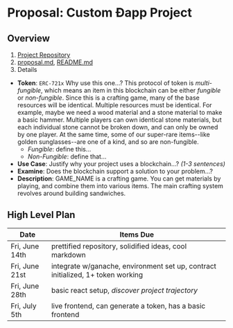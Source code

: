# Proposal: Custom Ðapp Project

## Overview
1. [Project Repository](https://github.com/noltron000/bew-dapp-project)
1. [proposal.md](https://github.com/noltron000/bew-dapp-project/blob/master/proposal.md), [README.md](https://github.com/noltron000/bew-dapp-project/blob/master/README.md)
1. Details
  - **Token**: `ERC-721x` Why use this one...? This protocol of token is *multi-fungible*, which means an item in this blockchain can be either *fungible* or *non-fungible*. Since this is a crafting game, many of the base resources will be identical. Multiple resources must be identical. For example, maybe we need a wood material and a stone material to make a basic hammer. Multiple players can own identical stone materials, but each individual stone cannot be broken down, and can only be owned by one player. At the same time, some of our super-rare items--like golden sunglasses--are one of a kind, and so are non-fungible.
    - *Fungible*: define this...
    - *Non-Fungible*: define that...
  - **Use Case**: Justify why your project uses a blockchain...? *(1-3 sentences)*
  - **Examine**: Does the blockchain support a solution to your problem...?
  - **Description**: GAME_NAME is a crafting game. You can get materials by playing, and combine them into various items. The main crafting system revolves around building sandwiches.

## High Level Plan
| Date           | Items Due                                                                       |
|----------------|---------------------------------------------------------------------------------|
| Fri, June 14th | prettified repository, solidified ideas, cool markdown                          |
| Fri, June 21st | integrate w/ganache, environment set up, contract initialized, 1+ token working |
| Fri, June 28th | basic react setup, *discover project trajectory*                                |
| Fri, July 5th  | live frontend, can generate a token, has a basic frontend                       |
